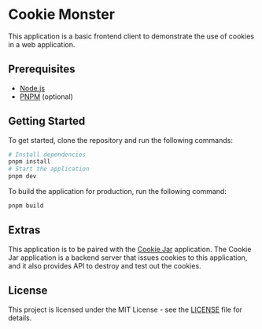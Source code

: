 # Cookie Monster

This application is a basic frontend client to demonstrate the use of cookies in a web application.

## Prerequisites
- [Node.js](https://nodejs.org/en/download/)
- [PNPM](https://pnpm.js.org/en/installation) (optional)

## Getting Started

To get started, clone the repository and run the following commands:

```bash
# Install dependencies
pnpm install
# Start the application
pnpm dev
```

To build the application for production, run the following command:

```bash
pnpm build
```

## Extras

This application is to be paired with the [Cookie Jar](https://github.com/jintaokoong/cookie-jar) application. The Cookie Jar application is a backend server that issues cookies to this application,
and it also provides API to destroy and test out the cookies.

## License
This project is licensed under the MIT License - see the [LICENSE](LICENSE) file for details.